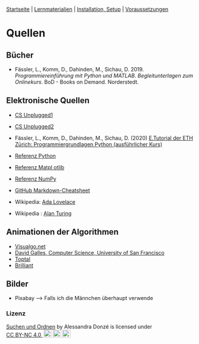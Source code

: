 [Startseite](./index.md) | [Lernmaterialien](./kurs.md) | [Installation, Setup](./installation_anaconda.md) | [Voraussetzungen](./voraussetzungen.md)

# Quellen

## Bücher

* Fässler, L., Komm, D., Dahinden, M., Sichau, D. 2019. *Programmiereinführung mit Python und MATLAB. Begleitunterlagen zum Onlinekurs*. BoD - Books on Demand. Norderstedt.

## Elektronische Quellen

* [CS Unplugged1](https://classic.csunplugged.org/sorting-algorithms/)
* [CS Unplugged2](https://classic.csunplugged.org/wp-content/uploads/2014/12/CSUnplugged_OS_2015_v3.2.2_AL_Ak-6.pdf)
* Fässler, L., Komm, D., Dahinden, M., Sichau, D. (2020) [E.Tutorial der ETH Zürich: Programmiergrundlagen Python (ausführlicher Kurs)](https://et.lecturers.inf.ethz.ch/viewer/course/b6wSvFsS8ydmuZ7R2?course_locale_key=de)
* [Referenz Python](https://docs.python.org/3/)
* [Referenz Matpl
otlib](https://matplotlib.org)
* [Referenz NumPy](https://numpy.org/doc/stable/)
* [GitHub Markdown-Cheatsheet](https://guides.github.com/pdfs/markdown-cheatsheet-online.pdf)

* Wikipedia: [Ada Lovelace](https://de.wikipedia.org/wiki/Ada_Lovelace)
* Wikipedia
: [Alan Turing](https://de.wikipedia.org/wiki/Alan_Turing)

## Animationen der Algorithmen

* [Visualgo.net](https://visualgo.net/en/sorting?slide=1)
* [David Galles, Computer Science, University of San Francisco](https://www.cs.usfca.edu/~galles/visualization/Search.html)
* [Toptal](https://www.toptal.com/developers/sorting-algorithms)
* [Brilliant](https://brilliant.org/wiki/sorting-algorithms/)

## Bilder

* Pixabay --> Falls ich die Männchen überhaupt verwende

### Lizenz

<a property="dct:title" rel="cc:attributionURL" href="https://donze-informatikunterricht.github.io/suchen-und-ordnen/">Suchen und Ordnen</a> by <span property="cc:attributionName">Alessandra Donzé</span> is licensed under <a href="http://creativecommons.org/licenses/by-nc/4.0/?ref=chooser-v1" target="_blank" rel="license noopener noreferrer" style="display:inline-block;">CC BY-NC 4.0 <img style="height:22px!important;margin-left:3px;vertical-align:text-bottom;" src="https://mirrors.creativecommons.org/presskit/icons/cc.svg?ref=chooser-v1"><img style="height:22px!important;margin-left:3px;vertical-align:text-bottom;" src="https://mirrors.creativecommons.org/presskit/icons/by.svg?ref=chooser-v1"><img style="height:22px!important;margin-left:3px;vertical-align:text-bottom;" src="https://mirrors.creativecommons.org/presskit/icons/nc.svg?ref=chooser-v1"></a>
